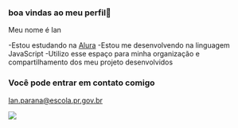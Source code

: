 ### boa vindas ao meu perfil🖤

Meu nome é Ian

-Estou estudando na [Alura](https://www.alura.com.br)
-Estou me desenvolvendo na linguagem JavaScript 
-Utilizo esse espaço para minha organização e compartilhamento dos meu projeto desenvolvidos

### Você pode entrar em contato comigo 

Ian.parana@escola.pr.gov.br 

![](https://tenor.com/cva1i1Mjp8m.gif)

